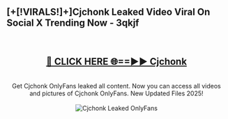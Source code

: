 <h2>[+[!VIRALS!]+]Cjchonk Leaked Video Viral On Social X Trending Now - 3qkjf</h2>
<br>
<div align="center">
<h2><a href="https://libra.edu.pl?Cjchonk" rel="nofollow">🔴 CLICK HERE 🌐==►► Cjchonk</a></h2>
<br>
Get Cjchonk OnlyFans leaked all content. Now you can access all videos and pictures of Cjchonk OnlyFans. New Updated Files 2025!
<br>
<br>
<a href="https://libra.edu.pl?Cjchonk" rel="nofollow" data-target="animated-image.originalLink"><img src="https://i.ibb.co.com/WyWwxjT/player-gif2.gif" alt="Cjchonk Leaked OnlyFans" style="max-width: 100%; display: inline-block;" data-target="animated-image.originalImage"></a>
</div>
<br>